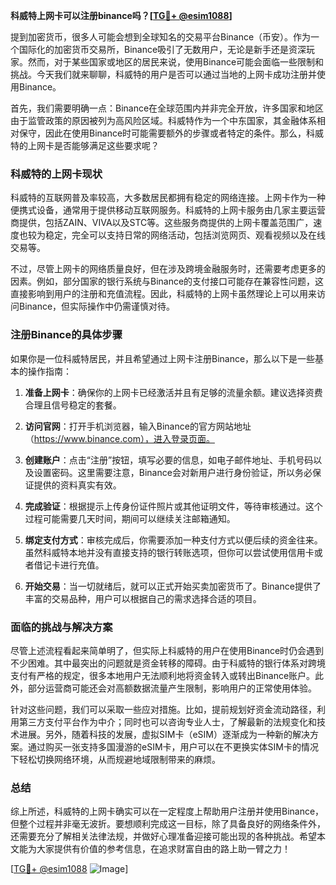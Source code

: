 **科威特上网卡可以注册binance吗？[[TG💪+ @esim1088](https://t.me/s/esim1088)]**

提到加密货币，很多人可能会想到全球知名的交易平台Binance（币安）。作为一个国际化的加密货币交易所，Binance吸引了无数用户，无论是新手还是资深玩家。然而，对于某些国家或地区的居民来说，使用Binance可能会面临一些限制和挑战。今天我们就来聊聊，科威特的用户是否可以通过当地的上网卡成功注册并使用Binance。

首先，我们需要明确一点：Binance在全球范围内并非完全开放，许多国家和地区由于监管政策的原因被列为高风险区域。科威特作为一个中东国家，其金融体系相对保守，因此在使用Binance时可能需要额外的步骤或者特定的条件。那么，科威特的上网卡是否能够满足这些要求呢？

### 科威特的上网卡现状

科威特的互联网普及率较高，大多数居民都拥有稳定的网络连接。上网卡作为一种便携式设备，通常用于提供移动互联网服务。科威特的上网卡服务由几家主要运营商提供，包括ZAIN、VIVA以及STC等。这些服务商提供的上网卡覆盖范围广，速度也较为稳定，完全可以支持日常的网络活动，包括浏览网页、观看视频以及在线交易等。

不过，尽管上网卡的网络质量良好，但在涉及跨境金融服务时，还需要考虑更多的因素。例如，部分国家的银行系统与Binance的支付接口可能存在兼容性问题，这直接影响到用户的注册和充值流程。因此，科威特的上网卡虽然理论上可以用来访问Binance，但实际操作中仍需谨慎对待。

### 注册Binance的具体步骤

如果你是一位科威特居民，并且希望通过上网卡注册Binance，那么以下是一些基本的操作指南：

1. **准备上网卡**：确保你的上网卡已经激活并且有足够的流量余额。建议选择资费合理且信号稳定的套餐。
   
2. **访问官网**：打开手机浏览器，输入Binance的官方网站地址（https://www.binance.com），进入登录页面。

3. **创建账户**：点击“注册”按钮，填写必要的信息，如电子邮件地址、手机号码以及设置密码。这里需要注意，Binance会对新用户进行身份验证，所以务必保证提供的资料真实有效。

4. **完成验证**：根据提示上传身份证件照片或其他证明文件，等待审核通过。这个过程可能需要几天时间，期间可以继续关注邮箱通知。

5. **绑定支付方式**：审核完成后，你需要添加一种支付方式以便后续的资金往来。虽然科威特本地并没有直接支持的银行转账选项，但你可以尝试使用信用卡或者借记卡进行充值。

6. **开始交易**：当一切就绪后，就可以正式开始买卖加密货币了。Binance提供了丰富的交易品种，用户可以根据自己的需求选择合适的项目。

### 面临的挑战与解决方案

尽管上述流程看起来简单明了，但实际上科威特的用户在使用Binance时仍会遇到不少困难。其中最突出的问题就是资金转移的障碍。由于科威特的银行体系对跨境支付有严格的规定，很多本地用户无法顺利地将资金转入或转出Binance账户。此外，部分运营商可能还会对高额数据流量产生限制，影响用户的正常使用体验。

针对这些问题，我们可以采取一些应对措施。比如，提前规划好资金流动路径，利用第三方支付平台作为中介；同时也可以咨询专业人士，了解最新的法规变化和技术进展。另外，随着科技的发展，虚拟SIM卡（eSIM）逐渐成为一种新的解决方案。通过购买一张支持多国漫游的eSIM卡，用户可以在不更换实体SIM卡的情况下轻松切换网络环境，从而规避地域限制带来的麻烦。

### 总结

综上所述，科威特的上网卡确实可以在一定程度上帮助用户注册并使用Binance，但整个过程并非毫无波折。要想顺利完成这一目标，除了具备良好的网络条件外，还需要充分了解相关法律法规，并做好心理准备迎接可能出现的各种挑战。希望本文能为大家提供有价值的参考信息，在追求财富自由的路上助一臂之力！

[[TG💪+ @esim1088](https://t.me/s/esim1088) ![Image](https://i.postimg.cc/4NQfJmqS/Snipaste-2025-05-13-00-14-12.png)]